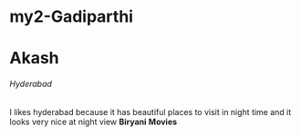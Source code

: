 # my2-Gadiparthi
# Akash
###### Hyderabad
I likes hyderabad because it has beautiful places to visit in night time and it looks very nice at night view
**Biryani**
**Movies**
